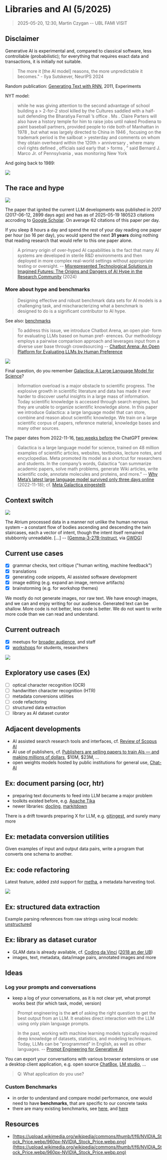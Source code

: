 # Libraries and AI (5/2025)

> 2025-05-20, 12:30, Martin Czygan -- UBL FAMI VISIT

## Disclaimer

Generative AI is experimental and, compared to classical software, less
controllable (probabilistic); for everything that requires exact data and
transactions, it is initially not suitable.

> The more it [the AI model] reasons, the more unpredictable it becomes." - Ilya Sutskever, NeurIPS 2024

Random publication: [Generating Text with RNN](https://icml.cc/2011/papers/524_icmlpaper.pdf), 2011, Experiments

NYT model:

> while he was giving attention to the second advantage of school building a >
> 2-for-2 stool killed by the Cultures saddled with a half- suit defending the
> Bharatiya Fernall ’s office . Ms . Claire Parters will also have a history
> temple for him to raise jobs until naked Prodiena to paint baseball partners,
> provided people to ride both of Manhattan in 1978 , but what was largely
> directed to China in 1946 , focusing on the trademark period is the
> sailboat > yesterday and comments on whom they obtain overheard within
> the 120th > anniversary , where many civil rights defined , officials
> said early that > forms , ” said Bernard J. Marco Jr.  of Pennsylvania ,
> was monitoring New York

And going back to 1989:

[![](static/computer-recreations-markov-page-1-50.png)](https://archive.org/details/ComputerRecreationsMarkovChainer)

## The race and hype

![](static/screenshot-2025-05-19-161147-attention-is-all-you-need.png)

The paper that ignited the current LLM developments was published in 2017
(2017-06-12, 2899 days ago) and has as of 2025-05-19 180523 citations accroding
to [Google
Scholar](https://scholar.google.com/scholar?q=Attention+is+all+you+need). On
average 62 citations of this paper per day.

If you sleep 8 hours a day and spend the rest of your day reading one paper per
hour (so 16 per day), you would spend the next **31 years** doing nothing that
reading research that would refer to this one paper alone.

> A primary origin of over-hyped AI capabilities is the fact that many AI
> systems are developed in sterile R&D environments and then deployed in more
> complex real-world settings without appropriate testing or oversight. --
> [Misrepresented Technological Solutions in Imagined Futures: The Origins and
> Dangers of AI Hype in the Research
> Community](https://arxiv.org/pdf/2408.15244) (2024)

### More about hype and benchmarks

> Designing effective and robust benchmark data sets for AI models is a
> challenging task, and mischaracterizing what a benchmark is designed to do is
> a significant contributor to AI hype.

See also: [benchmarks](https://huggingface.co/spaces/open-llm-leaderboard/open_llm_leaderboard#/)

> To address this issue, we introduce Chatbot Arena, an open plat-
form for evaluating LLMs based on human pref- erences. Our methodology employs
a pairwise comparison approach and leverages input from a diverse user base
through crowdsourcing -- [Chatbot Arena: An Open Platform for Evaluating LLMs by Human Preference](https://arxiv.org/pdf/2403.04132)

![](static/screenshot-2025-05-20-093326-chatbot-arena-ub.png)

Final question, do you remember [Galactica: A Large Language Model for Science](https://arxiv.org/abs/2211.09085)?

> Information overload is a major obstacle to scientific progress. The
> explosive growth in scientific literature and data has made it ever harder to
> discover useful insights in a large mass of information. Today scientific
> knowledge is accessed through search engines, but they are unable to organize
> scientific knowledge alone. In this paper we introduce Galactica: a large
> language model that can store, combine and reason about scientific knowledge.
> We train on a large scientific corpus of papers, reference material,
> knowledge bases and many other sources.

The paper dates from 2022-11-16, [two weeks before](https://en.wikipedia.org/wiki/ChatGPT) the ChatGPT preview.

> Galactica is a large language model for science, trained on 48 million
> examples of scientific articles, websites, textbooks, lecture notes, and
> encyclopedias. Meta promoted its model as a shortcut for researchers and
> students. In the company’s words, Galactica “can summarize academic papers,
> solve math problems, generate Wiki articles, write scientific code, annotate
> molecules and proteins, and more.” -- [Why Meta’s latest large language model
> survived only three days
> online](https://www.technologyreview.com/2022/11/18/1063487/meta-large-language-model-ai-only-survived-three-days-gpt-3-science/)
> (2022-11-18); cf. [Meta Galactica
> eingestellt](https://www.zdnet.de/88405189/meta-galactica-eingestellt/)

## Context switch

![](static/UB.jpg)

The Atrium processed data in a manner not unlike the human nervous system – a
constant flow of bodies ascending and descending the twin staircases, each a
vector of intent, though the intent itself remained stubbornly unreadable.
[...] -- [[Gemma-3-27B-Instruct](https://arxiv.org/pdf/2503.19786), via
[GWDG](https://arxiv.org/pdf/2407.00110)]

## Current use cases

* [x] grammar checks, text critique ("human writing, machine feedback")
* [x] translations
* [x] generating code snippets, AI assisted software development
* [x] image editing (e.g. expand an image, remove artifacts)
* [x] brainstorming (e.g. for workshop themes)

We mostly do not generate images, nor raw text. We have enough images, and we
can and enjoy writing for our audience. Generated text can be shallow. More
code is not better, less code is better. We do not want to write more code than
we can read and understand.

## Current outreach

* [x] meetups for [broader audience](https://www.ub.uni-leipzig.de/service/workshops-und-online-tutorials/schulungen/ki-stammtisch), and staff
* [x] [workshops](https://www.ub.uni-leipzig.de/service/workshops-und-online-tutorials) for students, researchers

![](static/screenshot-2025-05-19-160823-workshops-ubl.png)

## Exploratory use cases (Ex)

* [ ] optical character recognition (OCR)
* [ ] handwritten character recognition (HTR)
* [ ] metadata conversions utilities
* [ ] code refactoring
* [ ] structured data extraction
* [ ] library as AI dataset curator

## Adjacent developments

* AI assisted search research tools and interfaces, cf. [Review of Scopus AI](https://scholarlykitchen.sspnet.org/2024/02/21/guest-post-there-is-more-to-reliable-chatbots-than-providing-scientific-references-the-case-of-scopusai/)
* AI use of publishers, cf. [Publishers are selling papers to train AIs — and making millions of dollars](https://www.nature.com/articles/d41586-024-04018-5), $10M, $23M, ...
* open weights models hosted by public institutions for general use, [Chat-AI](https://docs.hpc.gwdg.de/services/chat-ai/index.html)

## Ex: document parsing (ocr, htr)

* preparing text documents to feed into LLM became a major problem
* toolkits existed before, e.g. [Apache Tika](https://tika.apache.org/)
* newer libraries: [docling](https://github.com/docling-project/docling), [markitdown](https://github.com/microsoft/markitdown)

There is a drift towards preparing X for LLM, e.g. [gitingest](https://gitingest.com/), and surely many more

## Ex: metadata conversion utilities

Given examples of input and output data pairs, write a program that converts one schema to another.

## Ex: code refactoring

Latest feature, added zstd support for [metha](https://github.com/ubleipzig/metha), a metadata harvesting tool.

![](static/screenshot-2025-05-20-094954-metha.png)

## Ex: structured data extraction

Example parsing references from raw strings using local models: [unstructured](https://github.com/miku/localmodels/tree/main/tasks/unstructured)

## Ex: library as dataset curator

* GLAM data is already available, cf. [Coding da Vinci](https://codingdavinci.de/) ([2018 an der UB](https://blog.ub.uni-leipzig.de/tag/coding-da-vinci/))
* images, text, metadata, data/image pairs, annotated images and more

## Ideas

### Log your prompts and conversations

* keep a log of your conversations, as it is not clear yet, what prompt works best (for which task, model, version)

> Prompt engineering is the **art** of asking the right question to get the
> best output from an LLM. It enables direct interaction with the LLM using
> only plain language prompts.

> In the past, working with machine learning models typically required deep
> knowledge of datasets, statistics, and modeling techniques. Today, LLMs can
> be "programmed" in English, as well as other languages. -- [Prompt Engineering for Generative AI](https://developers.google.com/machine-learning/resources/prompt-eng)

You can export your conversations with various browser extensions or use a
desktop client application, e.g. open source
[ChatBox](https://chatboxai.app/en), [LM studio](https://lmstudio.ai/), ...

> Q: What application do you use?

### Custom Benchmarks

* in order to understand and compare model performance, one would need to have **benchmarks**, that are specific to our concrete tasks
* there are many existing benchmarks, see [here](https://github.com/leobeeson/llm_benchmarks), and [here](https://www.evidentlyai.com/llm-evaluation-benchmarks-datasets)

## Resources

* [https://upload.wikimedia.org/wikipedia/commons/thumb/f/f6/NVIDIA_Stock_Price.webp/960px-NVIDIA_Stock_Price.webp.png](https://upload.wikimedia.org/wikipedia/commons/thumb/f/f6/NVIDIA_Stock_Price.webp/960px-NVIDIA_Stock_Price.webp.png)

